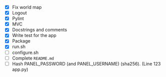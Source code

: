 - [x] Fix world map
- [x] Logout
- [x] Pylint
- [x] MVC
- [x] Docstrings and comments
- [x] Write test for the app
- [x] Package
- [x] run.sh
- [ ] configure.sh
- [ ] Complete `README.md`
- [ ] Hash PANEL_PASSWORD (and PANEL_USERNAME) (sha256). (Line 123 app.py)
